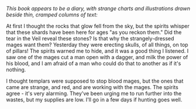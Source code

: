 <i> This book appears to be a diary, with strange charts and illustrations drawn beside thin, cramped columns of text: </i>

At first I thought the rocks that glow fell from the sky, but the spirits whisper that these shards have been here for ages "as you reckon them." Did the tear in the Veil reveal these stones? Is that why the strangely-dressed mages want them? Yesterday they were erecting skulls, of all things, on top of pillars! The spirits warned me to hide, and it was a good thing I listened. I saw one of the mages cut a man open with a dagger, and milk the power of his blood, and I am afraid of a man who could do that to another as if it's nothing.

I thought templars were supposed to stop blood mages, but the ones that came are strange, and red, and are working with the mages. The spirits agree - it's very alarming. They've been urging me to run further into the wastes, but my supplies are low. I'll go in a few days if hunting goes well.
